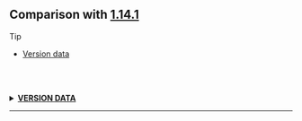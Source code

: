 ## Comparison with [1.14.1](https://github.com/PixiGeko/Minecraft-generated-data/tree/1.14.1)

> [!TIP]
> - [Version data](#version-data)

<br/><br/>
<details><summary><b><ins>VERSION DATA</ins></b><a name="version-data"></a></summary>
<br/>
<table><tr><th></th><th align="left">1.14.1</th><th>1.14.2 Pre-Release 1</th></tr><tr><td>World version</td><td><pre>1957</pre></td><td><pre>1958</pre></td></tr><tr><td>Protocol version</td><td><pre>480</pre></td><td><pre>481</pre></td></tr></table>
</details>
<hr/>